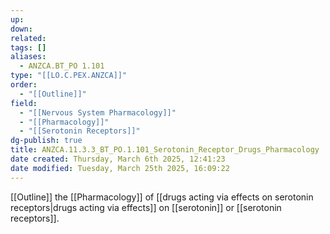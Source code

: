 ```yaml
---
up: 
down: 
related: 
tags: []
aliases:
  - ANZCA.BT_PO 1.101
type: "[[LO.C.PEX.ANZCA]]"
order:
  - "[[Outline]]"
field:
  - "[[Nervous System Pharmacology]]"
  - "[[Pharmacology]]"
  - "[[Serotonin Receptors]]"
dg-publish: true
title: ANZCA.11.3.3_BT_PO.1.101_Serotonin_Receptor_Drugs_Pharmacology
date created: Thursday, March 6th 2025, 12:41:23
date modified: Tuesday, March 25th 2025, 16:09:22
---
```


[[Outline]] the [[Pharmacology]] of [[drugs acting via effects on serotonin receptors|drugs acting via effects]] on [[serotonin]] or [[serotonin receptors]].
